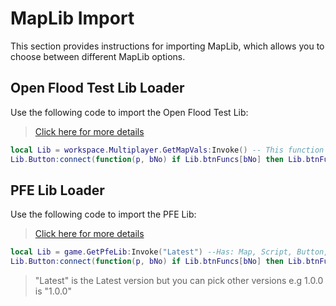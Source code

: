 # MapLib Import

This section provides instructions for importing MapLib, which allows you to choose between different MapLib options.

## Open Flood Test Lib Loader

Use the following code to import the Open Flood Test Lib:

> [Click here for more details](/openfloodtest/OpenFloodTest)

```lua
local Lib = workspace.Multiplayer.GetMapVals:Invoke() -- This function returns Map, Script, Button, and btnFuncs
Lib.Button:connect(function(p, bNo) if Lib.btnFuncs[bNo] then Lib.btnFuncs[bNo](bNo, p) end end)
```
## PFE Lib Loader
Use the following code to import the PFE Lib:
> [Click here for more details](Pfe/Main)
```lua
local Lib = game.GetPfeLib:Invoke("Latest") --Has: Map, Script, Button, btnFuncs
Lib.Button:connect(function(p, bNo) if Lib.btnFuncs[bNo] then Lib.btnFuncs[bNo](bNo, p) end end)
```
> "Latest" is the Latest version but you can pick other versions
> e.g 1.0.0 is "1.0.0"